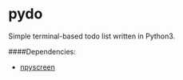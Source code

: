 # pydo
Simple terminal-based todo list written in Python3.

####Dependencies:
* [npyscreen](http://www.npcole.com/npyscreen/)
